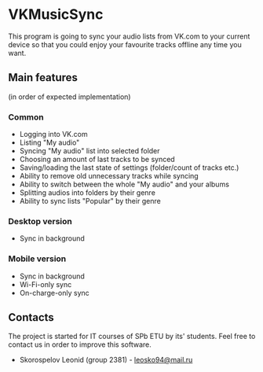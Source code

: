 # VKMusicSync
This program is going to sync your audio lists from VK.com to your current device so that you could enjoy your favourite tracks offline any time you want.
## Main features
(in order of expected implementation)
### Common
* Logging into VK.com
* Listing "My audio"
* Syncing "My audio" list into selected folder
* Choosing an amount of last tracks to be synced
* Saving/loading the last state of settings (folder/count of tracks etc.)
* Ability to remove old unnecessary tracks while syncing
* Ability to switch between the whole "My audio" and your albums
* Splitting audios into folders by their genre
* Ability to sync lists "Popular" by their genre

### Desktop version
* Sync in background

### Mobile version
* Sync in background
* Wi-Fi-only sync
* On-charge-only sync

## Contacts
The project is started for IT courses of SPb ETU by its' students. Feel free to contact us in order to improve this software.
- Skorospelov Leonid (group 2381) - leosko94@mail.ru

